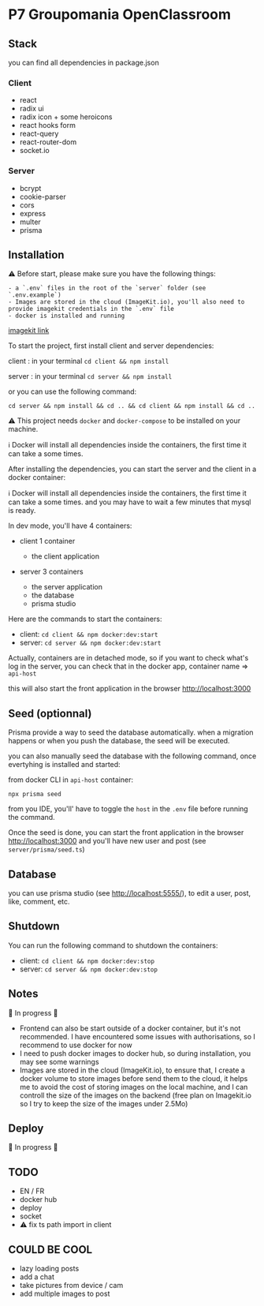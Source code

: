 # P7 Groupomania OpenClassroom

## Stack

you can find all dependencies in package.json

### Client

- react
- radix ui
- radix icon + some heroicons
- react hooks form
- react-query
- react-router-dom
- socket.io

### Server

- bcrypt
- cookie-parser
- cors
- express
- multer
- prisma

## Installation

⚠️ Before start, please make sure you have the following things:

    - a `.env` files in the root of the `server` folder (see `.env.example`)
    - Images are stored in the cloud (ImageKit.io), you'll also need to provide imagekit credentials in the `.env` file
    - docker is installed and running

[imagekit link](https://imagekit.io/)

To start the project, first install client and server dependencies:

client : in your terminal `cd client && npm install`

server : in your terminal `cd server && npm install`

or you can use the following command:

`cd server && npm install && cd .. && cd client && npm install && cd ..`

⚠️ This project needs `docker` and `docker-compose` to be installed on your machine.

ℹ️ Docker will install all dependencies inside the containers, the first time it can take a some times.

After installing the dependencies, you can start the server and the client in a docker container:

ℹ️ Docker will install all dependencies inside the containers, the first time it can take a some times.
and you may have to wait a few minutes that mysql is ready.

In dev mode, you'll have 4 containers:

- client 1 container

  - the client application

- server 3 containers

  - the server application
  - the database
  - prisma studio

Here are the commands to start the containers:

- client: `cd client && npm docker:dev:start`
- server: `cd server && npm docker:dev:start`

Actually, containers are in detached mode, so if you want to check what's log in the server, you can check that in the docker app, container name => `api-host`

this will also start the front application in the browser [http://localhost:3000](http://localhost:3000/)

## Seed (optionnal)

Prisma provide a way to seed the database automatically. when a migration happens or when you push the database, the seed will be executed.

you can also manually seed the database with the following command, once evertyhing is installed and started:

from docker CLI in `api-host` container:

`npx prisma seed`

from you IDE, you'll' have to toggle the `host` in the `.env` file before running the command.

Once the seed is done, you can start the front application in the browser [http://localhost:3000](http://localhost:3000/)
and you'll have new user and post (see `server/prisma/seed.ts`)

## Database

you can use prisma studio (see [http://localhost:5555/](http://localhost:5555/)), to edit a user, post, like, comment, etc.

## Shutdown

You can run the following command to shutdown the containers:

- client: `cd client && npm docker:dev:stop`
- server: `cd server && npm docker:dev:stop`

## Notes

🚧 In progress 🚧

- Frontend can also be start outside of a docker container, but it's not recommended. I have encountered some issues with authorisations, so I recommend to use docker for now
- I need to push docker images to docker hub, so during installation, you may see some warnings
- Images are stored in the cloud (ImageKit.io), to ensure that, I create a docker volume to store images before send them to the cloud, it helps me to avoid the cost of storing images on the local machine, and I can controll the size of the images on the backend (free plan on Imagekit.io so I try to keep the size of the images under 2.5Mo)

## Deploy

🚧 In progress 🚧

## TODO

- EN / FR
- docker hub
- deploy
- socket
- ⚠️ fix ts path import in client

## COULD BE COOL

- lazy loading posts
- add a chat
- take pictures from device / cam
- add multiple images to post
